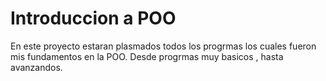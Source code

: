 # Introduccion a POO
En este proyecto estaran plasmados todos los progrmas los cuales fueron mis fundamentos en la POO. Desde progrmas muy basicos , hasta avanzandos.
